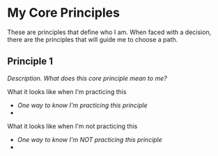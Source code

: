 # My Core Principles

These are principles that define who I am. When faced with a decision, there are the principles that will guide me to choose a path.

## Principle 1

_Description. What does this core principle mean to me?_

What it looks like when I'm practicing this
- _One way to know I'm practicing this principle_
- 

What it looks like when I'm not practicing this
- _One way to know I'm NOT practicing this principle_
- 


